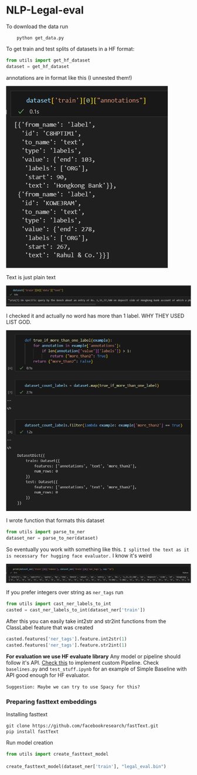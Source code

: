 # NLP-Legal-eval

To download the data run

```shell
    python get_data.py
```

To get train and test splits of datasets in a HF format:
```py
from utils import get_hf_dataset
dataset = get_hf_dataset
```

annotations are in format like this (I unnested them!)

![](img/annotations.png)

Text is just plain text 

![](img/text.png)

I checked it and actually no word has more than 1 label. WHY THEY USED LIST GOD.

![](img/more_than_2_labels.png)

I wrote function that formats this dataset
```py
from utils import parse_to_ner
dataset_ner = parse_to_ner(dataset) 
```

So eventually you work with something like this. `I splitted the text as it is necessary for hugging face evaluator.` I know it's weird

![](img/new_format.png)

If you prefer integers over string as `ner_tags` run
```py
from utils import cast_ner_labels_to_int
casted = cast_ner_labels_to_int(dataset_ner['train'])
```

After this you can easily take int2str and str2int functions from the ClassLabel feature that was created

```py
casted.features['ner_tags'].feature.int2str(1)
casted.features['ner_tags'].feature.str2int(1)
```


**For evaluation we use HF evaluate library** Any model or pipeline should follow it's API. [Check this](https://huggingface.co/docs/evaluate/v0.4.0/en/custom_evaluator) to implement custom Pipeline. Check `baselines.py` and `test_stuff.ipynb` for an example of Simple Baseline with API good enough for HF evaluator.

`Suggestion: Maybe we can try to use Spacy for this?`


### Preparing fasttext embeddings
Installing fasttext

```shell
git clone https://github.com/facebookresearch/fastText.git
pip install fastText
```

Run model creation

```py
from utils import create_fasttext_model

create_fasttext_model(dataset_ner['train'], "legal_eval.bin")
```
